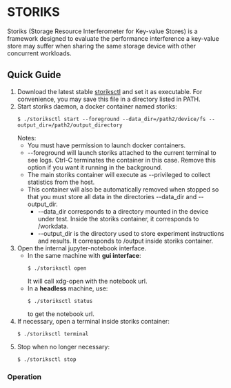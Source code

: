 # STORIKS

Storiks (Storage Resource Interferometer for Key-value Stores) is a framework designed to evaluate the performance interference a key-value store may suffer when sharing the same storage device with other concurrent workloads.

## Quick Guide

1. Download the latest stable [storiksctl](https://github.com/alange0001/storiks/raw/stable/storiksctl) and set it as executable.
	For convenience, you may save this file in a directory listed in PATH.
1. Start storiks daemon, a docker container named storiks:
	```
	$ ./storiksctl start --foreground --data_dir=/path2/device/fs --output_dir=/path2/output_directory
	```
	Notes:
	 * You must have permission to launch docker containers.
	 * --foreground will launch storiks attached to the current terminal to see logs. Ctrl-C terminates the container in this case. Remove this option if you want it running in the background.
	 * The main storiks container will execute as --privileged to collect statistics from the host.
	 * This container will also be automatically removed when stopped so that you must store all data in the directories --data_dir and --output_dir.
	   * --data_dir corresponds to a directory mounted in the device under test. Inside the storiks container, it corresponds to /workdata.
	   * --output_dir is the directory used to store experiment instructions and results. It corresponds to /output inside storiks container.
1. Open the internal jupyter-notebook interface.
	* In the same machine with **gui interface**:
		```
		$ ./storiksctl open
		```
		It will call xdg-open with the notebook url.
	* In a **headless** machine, use:
		```
		$ ./storiksctl status
		```
		to get the notebook url.
1. If necessary, open a terminal inside storiks container:
	```
	$ ./storiksctl terminal
	```
1. Stop when no longer necessary:
	```
	$ ./storiksctl stop
	```

### Operation
